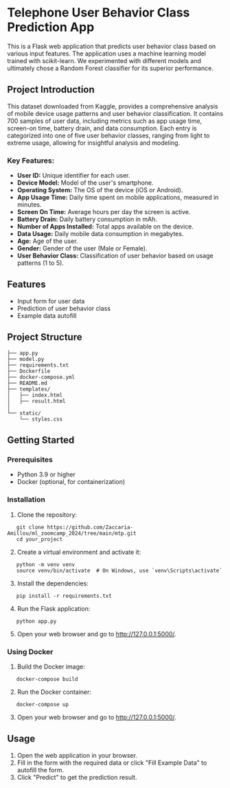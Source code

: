 # Telephone User Behavior Class Prediction App

This is a Flask web application that predicts user behavior class based on various input features. The application uses a machine learning model trained with scikit-learn. We experimented with different models and ultimately chose a Random Forest classifier for its superior performance.

## Project Introduction

This dataset downloaded from Kaggle, provides a comprehensive analysis of mobile device usage patterns and user behavior classification. It contains 700 samples of user data, including metrics such as app usage time, screen-on time, battery drain, and data consumption. Each entry is categorized into one of five user behavior classes, ranging from light to extreme usage, allowing for insightful analysis and modeling.

### Key Features:

- **User ID:** Unique identifier for each user.
- **Device Model:** Model of the user's smartphone.
- **Operating System:** The OS of the device (iOS or Android).
- **App Usage Time:** Daily time spent on mobile applications, measured in minutes.
- **Screen On Time:** Average hours per day the screen is active.
- **Battery Drain:** Daily battery consumption in mAh.
- **Number of Apps Installed:** Total apps available on the device.
- **Data Usage:** Daily mobile data consumption in megabytes.
- **Age:** Age of the user.
- **Gender:** Gender of the user (Male or Female).
- **User Behavior Class:** Classification of user behavior based on usage patterns (1 to 5).

## Features

- Input form for user data
- Prediction of user behavior class
- Example data autofill

## Project Structure
```
├── app.py
├── model.py
├── requirements.txt
├── Dockerfile
├── docker-compose.yml
├── README.md
├── templates/
│   ├── index.html
│   ├── result.html
│
└── static/
    └── styles.css
```

## Getting Started

### Prerequisites

- Python 3.9 or higher
- Docker (optional, for containerization)

### Installation

1. Clone the repository:
```
   git clone https://github.com/Zaccaria-Amillou/ml_zoomcamp_2024/tree/main/mtp.git
   cd your_project
```
2. Create a virtual environment and activate it:
```
   python -m venv venv
   source venv/bin/activate  # On Windows, use `venv\Scripts\activate`
```
3. Install the dependencies:
```
   pip install -r requirements.txt
```
4. Run the Flask application:
```
   python app.py
```
5. Open your web browser and go to http://127.0.0.1:5000/.

### Using Docker

1. Build the Docker image:
```
   docker-compose build
```
2. Run the Docker container:
```
   docker-compose up
```
3. Open your web browser and go to http://127.0.0.1:5000/.

## Usage

1. Open the web application in your browser.
2. Fill in the form with the required data or click "Fill Example Data" to autofill the form.
3. Click "Predict" to get the prediction result.

